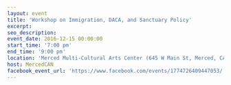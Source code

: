 ```yaml
---
layout: event
title: 'Workshop on Immigration, DACA, and Sanctuary Policy'
excerpt:
seo_description:
event_date: 2016-12-15 00:00:00
start_time: '7:00 pm'
end_time: '9:00 pm'
location: 'Merced Multi-Cultural Arts Center (645 W Main St, Merced, CA 95340)'
host: MercedCAN
facebook_event_url: 'https://www.facebook.com/events/1774726409447053/'
---
```



